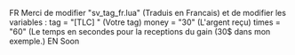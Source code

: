 FR 
Merci de modifier "sv_tag_fr.lua" (Traduis en Francais) et de modifier les variables : 
tag = "[TLC] " (Votre tag) 
money = "30" (L'argent reçu)
times = "60" (Le temps en secondes pour la receptions du gain (30$ dans mon exemple.)
EN
Soon
